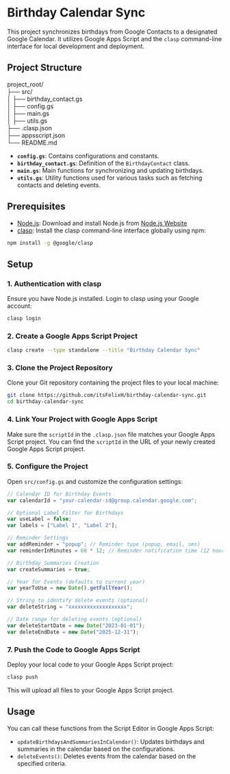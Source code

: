 # Birthday Calendar Sync

This project synchronizes birthdays from Google Contacts to a designated Google Calendar. It utilizes Google Apps Script and the `clasp` command-line interface for local development and deployment.

## Project Structure

project_root/  
├── src/  
│   ├── birthday_contact.gs  
│   ├── config.gs  
│   ├── main.gs  
│   ├── utils.gs  
├── .clasp.json  
├── appsscript.json  
└── README.md

- **`config.gs`**: Contains configurations and constants.
- **`birthday_contact.gs`**: Definition of the `BirthdayContact` class.
- **`main.gs`**: Main functions for synchronizing and updating birthdays.
- **`utils.gs`**: Utility functions used for various tasks such as fetching contacts and deleting events.

## Prerequisites

- [Node.js](https://nodejs.org/): Download and install Node.js from [Node.js Website](https://nodejs.org/)
- [clasp](https://github.com/google/clasp): Install the clasp command-line interface globally using npm:

```bash
npm install -g @google/clasp
```

## Setup

### 1. Authentication with clasp

Ensure you have Node.js installed. Login to clasp using your Google account:

```bash
clasp login
```

### 2. Create a Google Apps Script Project

```bash
clasp create --type standalone --title "Birthday Calendar Sync"
```

### 3. Clone the Project Repository

Clone your Git repository containing the project files to your local machine:

```bash
git clone https://github.com/itsFelixH/birthday-calendar-sync.git
cd birthday-calendar-sync
```

### 4. Link Your Project with Google Apps Script

Make sure the `scriptId` in the `.clasp.json` file matches your Google Apps Script project. You can find the `scriptId` in the URL of your newly created Google Apps Script project.

### 5. Configure the Project

Open `src/config.gs` and customize the configuration settings:

```js
// Calendar ID for Birthday Events
var calendarId = "your-calendar-id@group.calendar.google.com";

// Optional Label Filter for Birthdays
var useLabel = false;
var labels = ["Label 1", "Label 2"];

// Reminder Settings
var addReminder = "popup"; // Reminder type (popup, email, sms)
var reminderInMinutes = 60 * 12; // Reminder notification time (12 hours)

// Birthday Summaries Creation
var createSummaries = true;

// Year for Events (defaults to current year)
var yearToUse = new Date().getFullYear();

// String to identify delete events (optional)
var deleteString = "xxxxxxxxxxxxxxxxxxx";

// Date range for deleting events (optional)
var deleteStartDate = new Date("2023-01-01");
var deleteEndDate = new Date("2025-12-31");
```

### 7. Push the Code to Google Apps Script

Deploy your local code to your Google Apps Script project:

```bash
clasp push
```

This will upload all files to your Google Apps Script project.

## Usage

You can call these functions from the Script Editor in Google Apps Script:

- `updateBirthdaysAndSummariesInCalendar()`: Updates birthdays and summaries in the calendar based on the configurations.
- `deleteEvents()`: Deletes events from the calendar based on the specified criteria.

